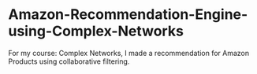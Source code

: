 # Amazon-Recommendation-Engine-using-Complex-Networks
For my course: Complex Networks, I made a recommendation for Amazon Products using collaborative filtering.  

